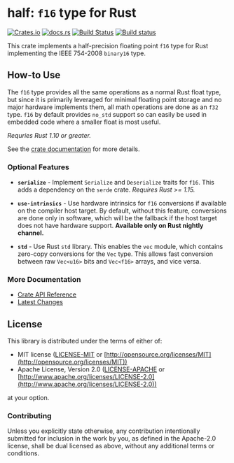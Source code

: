# half: `f16` type for Rust
[![Crates.io](https://img.shields.io/crates/v/half.svg)](https://crates.io/crates/half/) [![docs.rs](https://docs.rs/half/badge.svg)](https://docs.rs/half/) [![Build Status](https://travis-ci.org/starkat99/half-rs.svg?branch=master)](https://travis-ci.org/starkat99/half-rs) [![Build status](https://ci.appveyor.com/api/projects/status/bi18aypi3h5r88gs?svg=true)](https://ci.appveyor.com/project/starkat99/half-rs)

This crate implements a half-precision floating point `f16` type for Rust implementing the IEEE 754-2008 `binary16` type.

## How-to Use

The `f16` type provides all the same operations as a normal Rust float type, but since it is primarily leveraged for
minimal floating point storage and no major hardware implements them, all math operations are done as an `f32` type.
`f16` by default provides `no_std` support so can easily be used in embedded code where a smaller float is most useful.

*Requries Rust 1.10 or greater.*

See the [crate documentation](https://docs.rs/half/) for more details.

### Optional Features

- **`serialize`** - Implement `Serialize` and `Deserialize` traits for `f16`. This adds a dependency on the `serde`
crate. *Requires Rust >= 1.15.*

- **`use-intrinsics`** - Use hardware intrinsics for `f16` conversions if available on the compiler host target. By
default, without this feature, conversions are done only in software, which will be the fallback if the host target does
not have hardware support. **Available only on Rust nightly channel.**

- **`std`** - Use Rust `std` library. This enables the `vec` module, which contains zero-copy conversions for the `Vec`
type. This allows fast conversion between raw `Vec<u16>` bits and `Vec<f16>` arrays, and vice versa.

### More Documentation

- [Crate API Reference](https://docs.rs/half/)
- [Latest Changes](CHANGELOG.md)

## License

This library is distributed under the terms of either of:

* MIT license ([LICENSE-MIT](LICENSE-MIT) or
[http://opensource.org/licenses/MIT](http://opensource.org/licenses/MIT))
* Apache License, Version 2.0 ([LICENSE-APACHE](LICENSE-APACHE) or
[http://www.apache.org/licenses/LICENSE-2.0](http://www.apache.org/licenses/LICENSE-2.0))

at your option.

### Contributing

Unless you explicitly state otherwise, any contribution intentionally submitted for inclusion in the
work by you, as defined in the Apache-2.0 license, shall be dual licensed as above, without any
additional terms or conditions.